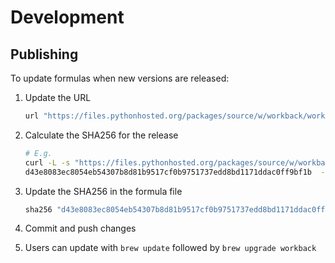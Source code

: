 # Development

## Publishing

To update formulas when new versions are released:

1. Update the URL 

    ```rb
    url "https://files.pythonhosted.org/packages/source/w/workback/workback-0.1.1.tar.gz"
    ```

1. Calculate the SHA256 for the release

    ```sh
    # E.g.
    curl -L -s "https://files.pythonhosted.org/packages/source/w/workback/workback-0.1.1.tar.gz" | shasum -a 256
    d43e8083ec8054eb54307b8d81b9517cf0b9751737edd8bd1171ddac0ff9bf1b  -
    ```

1. Update the SHA256 in the formula file

    ```rb
    sha256 "d43e8083ec8054eb54307b8d81b9517cf0b9751737edd8bd1171ddac0ff9bf1b"
    ```

2. Commit and push changes
3. Users can update with `brew update` followed by `brew upgrade workback`

